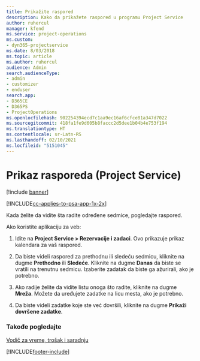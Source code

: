 ```yaml
---
title: Prikažite raspored
description: Kako da prikažete raspored u programu Project Service
author: ruhercul
manager: kfend
ms.service: project-operations
ms.custom:
- dyn365-projectservice
ms.date: 8/03/2018
ms.topic: article
ms.author: ruhercul
audience: Admin
search.audienceType:
- admin
- customizer
- enduser
search.app:
- D365CE
- D365PS
- ProjectOperations
ms.openlocfilehash: 902254394ecd7c1aa9ec16af6cfce81a347d7022
ms.sourcegitcommit: 418fa1fe9d605b8faccc2d5dee1b04b4e753f194
ms.translationtype: HT
ms.contentlocale: sr-Latn-RS
ms.lasthandoff: 02/10/2021
ms.locfileid: "5151045"
---
```

# <a name="view-your-schedule-project-service"></a>Prikaz rasporeda (Project Service)

[!include [banner](../includes/psa-now-project-operations.md)]

[!INCLUDE[cc-applies-to-psa-app-1x-2x](../includes/cc-applies-to-psa-app-1x-2x.md)]

Kada želite da vidite šta radite određene sedmice, pogledajte raspored.  
  
 Ako koristite aplikaciju za veb:  
  
1.  Idite na **Project Service > Rezervacije i zadaci**. Ovo prikazuje prikaz kalendara za vaš raspored.  
  
2.  Da biste videli raspored za prethodnu ili sledeću sedmicu, kliknite na dugme **Prethodno** ili **Sledeće**. Kliknite na dugme **Danas** da biste se vratili na trenutnu sedmicu. Izaberite zadatak da biste ga ažurirali, ako je potrebno.  
  
3.  Ako radije želite da vidite listu onoga što radite, kliknite na dugme **Mreža**. Možete da uređujete zadatke na licu mesta, ako je potrebno.  
  
4.  Da biste videli zadatke koje ste već dovršili, kliknite na dugme **Prikaži dovršene zadatke**.  
  
### <a name="see-also"></a>Takođe pogledajte  
 [Vodič za vreme, trošak i saradnju](../psa/time-expense-collaboration-guide.md)


[!INCLUDE[footer-include](../includes/footer-banner.md)]